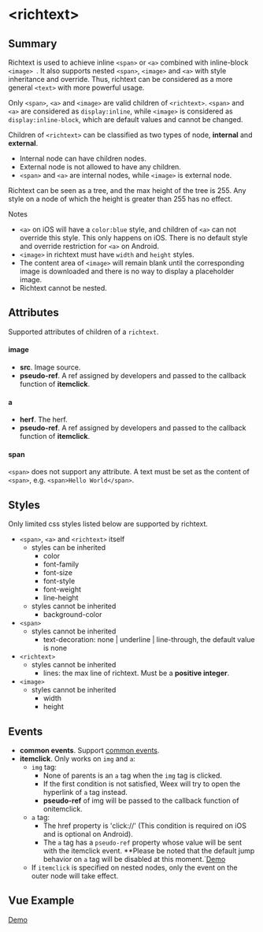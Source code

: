 # &lt;richtext&gt; <Badge text="v0.20+" type="warning"/>

## Summary

Richtext is used to achieve inline `<span>` or `<a>` combined with inline-block `<image> `. It also supports nested `<span>`, `<image>` and `<a>` with style inheritance and override. Thus, richtext can be considered as a more general `<text>` with more powerful usage.

Only `<span>`, `<a>` and `<image>` are valid children of `<richtext>`. `<span>` and `<a>` are considered as `display:inline`, while `<image>` is considered as `display:inline-block`, which are default values and cannot be changed.

Children of `<richtext>` can be classified as two types of node, **internal** and **external**.
* Internal node can have children nodes.
* External node is not allowed to have any children.
* `<span>` and `<a>` are internal nodes, while `<image>` is external node.

Richtext can be seen as a tree, and the max height of the tree is 255. Any style on a node of which the height is greater than 255 has no effect.

Notes
* `<a>` on iOS will have a `color:blue` style, and children of `<a>` can not override this style. This only happens on iOS. There is no default style and override restriction for `<a>` on Android.
* `<image>` in richtext must have `width` and `height` styles.
* The content area of `<image>` will remain blank until the corresponding image is downloaded and there is no way to display a placeholder image.
* Richtext cannot be nested.

## Attributes

Supported attributes of children of a `richtext`.

#### image

* **src**. Image source.
* **pseudo-ref**. A ref assigned by developers and passed to the callback function of **itemclick**.

#### a

* **herf**. The herf.
* **pseudo-ref**. A ref assigned by developers and passed to the callback function of **itemclick**.

#### span

`<span>` does not support any attribute. A text must be set as the content of `<span>`, e.g. `<span>Hello World</span>`.

## Styles

Only limited css styles listed below are supported by richtext.

* `<span>`, `<a>` and `<richtext>` itself
    * styles can be inherited
        * color
        * font-family
        * font-size
        * font-style
        * font-weight
        * line-height
    * styles cannot be inherited
        * background-color
* `<span>`
    * styles cannot be inherited
        * text-decoration: none | underline | line-through, the default value is none
* `<richtext>`
    * styles cannot be inherited
        * lines: the max line of richtext. Must be a **positive integer**.
* `<image>`
    * styles cannot be inherited
        * width
        * height

## Events

* **common events**. Support [common events](../events/common-events.html).
* **itemclick**. Only works on `img` and `a`:
   * `img` tag:
      * None of parents is an `a` tag when the `img` tag is clicked.
      * If the first condition is not satisfied, Weex will try to open the hyperlink of `a` tag instead.
      * **pseudo-ref** of img will be passed to the callback function of onitemclick.
   * `a` tag:
      * The href property is 'click://' (This condition is required on iOS and is optional on Android).
      * The `a` tag has a `pseudo-ref` property whose value will be sent with the itemclick event. **Please be noted that the default jump behavior on `a` tag will be disabled at this moment.`[Demo](http://editor.weex.io/p/sunshl/Contribute/commit/b21e1133830b48767c6d00d712e415b2)
    * If `itemclick` is specified on nested nodes, only the event on the outer node will take effect.

## Vue Example

[Demo](http://dotwe.org/vue/8a817e1acb46c2910caf1b53b8016a48)
